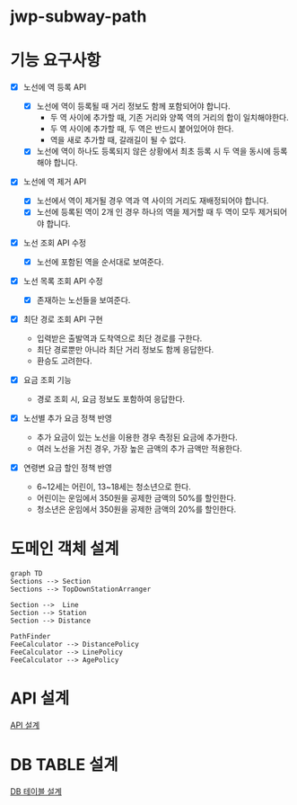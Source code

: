 # jwp-subway-path

# 기능 요구사항

- [x] 노선에 역 등록 API
  - [x] 노선에 역이 등록될 때 거리 정보도 함께 포함되어야 합니다.
    - 두 역 사이에 추가할 때, 기존 거리와 양쪽 역의 거리의 합이 일치해야한다.
    - 두 역 사이에 추가할 때, 두 역은 반드시 붙어있어야 한다.
    - 역을 새로 추가할 때, 갈래길이 될 수 없다.
  - [x] 노선에 역이 하나도 등록되지 않은 상황에서 최초 등록 시 두 역을 동시에 등록해야 합니다.

- [x] 노선에 역 제거 API
  - [x] 노선에서 역이 제거될 경우 역과 역 사이의 거리도 재배정되어야 합니다.
  - [x] 노선에 등록된 역이 2개 인 경우 하나의 역을 제거할 때 두 역이 모두 제거되어야 합니다.

- [x] 노선 조회 API 수정
  - [x] 노선에 포함된 역을 순서대로 보여준다.
- [x] 노선 목록 조회 API 수정
  - [x] 존재하는 노선들을 보여준다.

- [x] 최단 경로 조회 API 구현
  - 입력받은 출발역과 도착역으로 최단 경로를 구한다.
  - 최단 경로뿐만 아니라 최단 거리 정보도 함께 응답한다.
  - 환승도 고려한다.
- [x] 요금 조회 기능
  - 경로 조회 시, 요금 정보도 포함하여 응답한다.

- [x] 노선별 추가 요금 정책 반영
  - 추가 요금이 있는 노선을 이용한 경우 측정된 요금에 추가한다.
  - 여러 노선을 거친 경우, 가장 높은 금액의 추가 금액만 적용한다.
- [x] 연령변 요금 할인 정책 반영
  - 6~12세는 어린이, 13~18세는 청소년으로 한다.
  - 어린이는 운임에서 350원을 공제한 금액의 50%를 할인한다.
  - 청소년은 운임에서 350원을 공제한 금액의 20%를 할인한다.

# 도메인 객체 설계

```mermaid
graph TD
Sections --> Section
Sections --> TopDownStationArranger

Section -->  Line
Section --> Station
Section --> Distance

PathFinder
FeeCalculator --> DistancePolicy
FeeCalculator --> LinePolicy
FeeCalculator --> AgePolicy
```

# API 설계

[API 설계](API%20statements.http)

# DB TABLE 설계

[DB 테이블 설계](src/main/resources/schema.sql)
